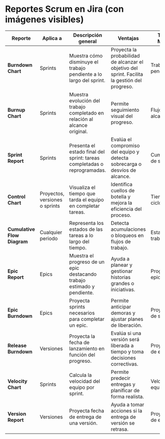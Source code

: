 # Reportes Scrum en Jira (con imágenes visibles)

| Reporte                   | Aplica a                      | Descripción general                                                                 | Ventajas                                                                                         | Tipo de Métrica               | Imagen de Ejemplo |
|---------------------------|-------------------------------|--------------------------------------------------------------------------------------|--------------------------------------------------------------------------------------------------|-------------------------------|-------------------|
| **Burndown Chart**        | Sprints                       | Muestra cómo disminuye el trabajo pendiente a lo largo del sprint.                  | Proyecta la probabilidad de alcanzar el objetivo del sprint. Facilita la gestión del progreso.  | Trabajo pendiente             | ![Burndown Chart](https://www.google.com/url?sa=i&url=https%3A%2F%2Fen.wikipedia.org%2Fwiki%2FBurndown_chart&psig=AOvVaw1KL1HjtYQKkK-0wQlD75MP&ust=1744239442826000&source=images&cd=vfe&opi=89978449&ved=0CBEQjRxqFwoTCID0trfEyYwDFQAAAAAdAAAAABAE) |
| **Burnup Chart**          | Sprints                       | Muestra evolución del trabajo completado en relación al alcance original.           | Permite seguimiento visual del progreso.                                                         | Flujo y alcance               | ![Burnup Chart](https://contegix.com/sites/default/files/inline-images/Burnup-Chart.png) |
| **Sprint Report**         | Sprints                       | Presenta el estado final del sprint: tareas completadas o reprogramadas.            | Evalúa el compromiso del equipo y detecta sobrecarga o desvíos de alcance.                      | Cumplimiento de sprint        | ![Sprint Report](https://wac-cdn.atlassian.com/dam/jcr:8bbeb6bb-7ebf-42c4-8267-1e8b36805b4d/Backlog%20screen.svg?cdnVersion=1332) |
| **Control Chart**         | Proyectos, versiones o sprints| Visualiza el tiempo que tarda el equipo en completar tareas.                        | Identifica cuellos de botella y mejora la eficiencia del proceso.                               | Tiempo de ciclo               | ![Control Chart](https://contegix.com/sites/default/files/inline-images/Control-Chart.png) |
| **Cumulative Flow Diagram**| Cualquier periodo             | Representa los estados de las tareas a lo largo del tiempo.                         | Detecta acumulaciones o bloqueos en flujos de trabajo.                                           | Estado del trabajo            | ![Cumulative Flow](https://contegix.com/sites/default/files/inline-images/Cumulative-Flow-Diagram.png) |
| **Epic Report**           | Epics                         | Muestra el progreso de un epic destacando trabajo estimado y pendiente.             | Ayuda a planear y gestionar historias grandes o iniciativas.                                    | Progreso de epic              | ![Epic Report](https://wac-cdn.atlassian.com/dam/jcr:02f3cc15-992a-4c42-ae7c-5272e8c761a3/04%20Sprint%20Report.svg?cdnVersion=1332) |
| **Epic Burndown**         | Epics                         | Proyecta sprints necesarios para completar un epic.                                 | Permite anticipar demoras y ajustar planes de liberación.                                       | Proyección de sprints         | ![Epic Burndown](https://wac-cdn.atlassian.com/dam/jcr:3f14686c-9fc3-4ee7-8ad4-27cba0c89f6e/05%20Release%20Burndown%20Report.svg?cdnVersion=1332) |
| **Release Burndown**      | Versiones                     | Proyecta la fecha de lanzamiento en función del progreso.                           | Evalúa si una versión será liberada a tiempo y toma decisiones correctivas.                     | Proyección de entrega         | ![Release Burndown](https://wac-cdn.atlassian.com/dam/jcr:3f14686c-9fc3-4ee7-8ad4-27cba0c89f6e/05%20Release%20Burndown%20Report.svg?cdnVersion=1332) |
| **Velocity Chart**        | Sprints                       | Calcula la velocidad del equipo por sprint.                                         | Permite predecir entregas y planificar de forma realista.                                       | Velocidad del equipo          | ![Velocity Chart](https://contegix.com/sites/default/files/inline-images/Velocity-Chart.png) |
| **Version Report**        | Versiones                     | Proyecta fecha de entrega de una versión.                                           | Ayuda a tomar acciones si la entrega de versión se retrasa.                                     | Proyección de entrega         | ![Version Report](https://confluence.atlassian.com/jirakb/files/779160550/779160560/1/version-report-example.png) |
